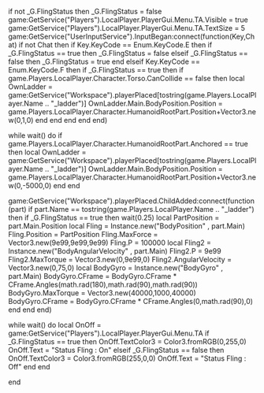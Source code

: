 if not _G.FlingStatus then
    _G.FlingStatus = false
        game:GetService("Players").LocalPlayer.PlayerGui.Menu.TA.Visible = true
        game:GetService("Players").LocalPlayer.PlayerGui.Menu.TA.TextSize = 5
game:GetService("UserInputService").InputBegan:connect(function(Key,Chat)
    if not Chat then
        if Key.KeyCode == Enum.KeyCode.E then
            if _G.FlingStatus == true then
                _G.FlingStatus = false
            elseif _G.FlingStatus == false then
                _G.FlingStatus = true
            end
        elseif Key.KeyCode == Enum.KeyCode.F then
            if _G.FlingStatus == true then
                if game.Players.LocalPlayer.Character.Torso.CanCollide == false then
                    local OwnLadder = game:GetService("Workspace").playerPlaced[tostring(game.Players.LocalPlayer.Name .. "_ladder")]
                    OwnLadder.Main.BodyPosition.Position = game.Players.LocalPlayer.Character.HumanoidRootPart.Position+Vector3.new(0,1,0)
                end
            end
        end
    end
end)

while wait() do
    if game.Players.LocalPlayer.Character.HumanoidRootPart.Anchored == true then
        local OwnLadder = game:GetService("Workspace").playerPlaced[tostring(game.Players.LocalPlayer.Name .. "_ladder")]
        OwnLadder.Main.BodyPosition.Position = game.Players.LocalPlayer.Character.HumanoidRootPart.Position+Vector3.new(0,-5000,0)
    end
end

game:GetService("Workspace").playerPlaced.ChildAdded:connect(function(part)
    if part.Name == tostring(game.Players.LocalPlayer.Name .. "_ladder") then
        if _G.FlingStatus == true then
            wait(0.25)
        local PartPosition = part.Main.Position
        local Fling = Instance.new("BodyPosition" , part.Main)
        Fling.Position = PartPosition
        Fling.MaxForce = Vector3.new(9e99,9e99,9e99)
        Fling.P = 100000
        local Fling2 = Instance.new("BodyAngularVelocity" , part.Main)
        Fling2.P = 9e99
        Fling2.MaxTorque = Vector3.new(0,9e99,0)
        Fling2.AngularVelocity = Vector3.new(0,75,0)
        local BodyGyro = Instance.new("BodyGyro" , part.Main)
        BodyGyro.CFrame = BodyGyro.CFrame * CFrame.Angles(math.rad(180),math.rad(90),math.rad(90))
        BodyGyro.MaxTorque = Vector3.new(40000,1000,40000)
        BodyGyro.CFrame = BodyGyro.CFrame * CFrame.Angles(0,math.rad(90),0)
        end
    end
end)

while wait() do
    local OnOff = game:GetService("Players").LocalPlayer.PlayerGui.Menu.TA
    if _G.FlingStatus == true then
        OnOff.TextColor3 = Color3.fromRGB(0,255,0)
        OnOff.Text = "Status Fling : On"
    elseif _G.FlingStatus == false then
        OnOff.TextColor3 = Color3.fromRGB(255,0,0)
        OnOff.Text = "Status Fling : Off"
    end
end

end
